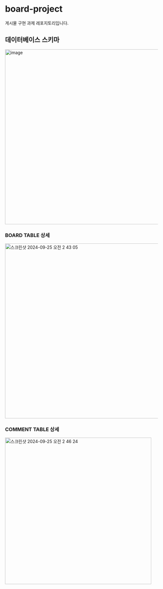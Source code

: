 # board-project
게시물 구현 과제 레포지토리입니다.
## 데이터베이스 스키마
<img width="575" alt="image" src="https://github.com/user-attachments/assets/0e468c0b-5a3c-4c4b-bfd2-872a7a8bedfc">

### BOARD TABLE 상세
<img width="575" alt="스크린샷 2024-09-25 오전 2 43 05" src="https://github.com/user-attachments/assets/0436f296-0018-477a-868e-48c9baebaa0f">

### COMMENT TABLE 상세
<img width="482" alt="스크린샷 2024-09-25 오전 2 46 24" src="https://github.com/user-attachments/assets/89478744-6686-457b-b3d8-462bd93c7ea5">
